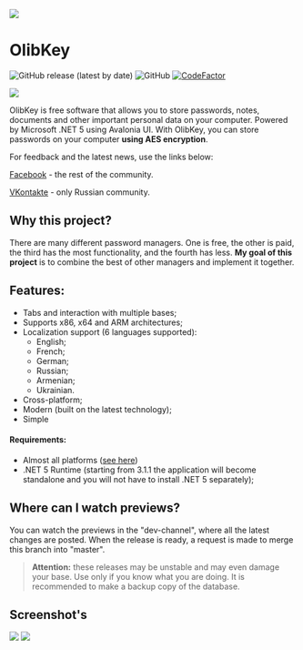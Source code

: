 ![](https://github.com/MagnificentEagle/OlibKey/blob/master/ForRepository/OlibKeyLogo.png)
# OlibKey
![GitHub release (latest by date)](https://img.shields.io/github/v/release/MagnificentEagle/OlibPasswordManager) ![GitHub](https://img.shields.io/github/license/MagnificentEagle/OlibPasswordManager) [![CodeFactor](https://www.codefactor.io/repository/github/magnificenteagle/olibkey/badge)](https://www.codefactor.io/repository/github/magnificenteagle/olibkey)

![](https://github.com/MagnificentEagle/OlibKey/blob/master/ForRepository/ScreenProgram.png)

OlibKey is free software that allows you to store passwords, notes, documents and other important personal data on your computer. Powered by Microsoft .NET 5 using  Avalonia UI. With OlibKey, you can store passwords on your computer **using AES encryption**.

For feedback and the latest news, use the links below:

[Facebook](https://www.facebook.com/olibpasswordmanager/?ref=aymt_homepage_panel&eid=ARAA4Mn8v3ZSafKTICcoEgyj6FJ8K-uk8ZuGpGJKJFaayB8eXGf4IHUWrmIMkLhctf9m2oBQFtj7_vKm) - the rest of the community.

[VKontakte](https://www.facebook.com/olibpasswordmanager/?ref=aymt_homepage_panel&eid=ARAA4Mn8v3ZSafKTICcoEgyj6FJ8K-uk8ZuGpGJKJFaayB8eXGf4IHUWrmIMkLhctf9m2oBQFtj7_vKm) - only Russian community.

## Why this project?
There are many different password managers. One is free, the other is paid, the third has the most functionality, and the fourth has less. **My goal of this project** is to combine the best of other managers and implement it together.

## Features:
* Tabs and interaction with multiple bases;
* Supports x86, x64 and ARM architectures;
* Localization support (6 languages supported):
   * English;
   * French;
   * German;
   * Russian;
   * Armenian;
   * Ukrainian.
* Cross-platform;
* Modern (built on the latest technology);
* Simple

#### Requirements:
* Almost all platforms ([see here](https://github.com/dotnet/core/blob/master/release-notes/5.0/5.0-supported-os.md))
* .NET 5 Runtime (starting from 3.1.1 the application will become standalone and you will not have to install .NET 5 separately);

## Where can I watch previews?
You can watch the previews in the "dev-channel", where all the latest changes are posted. When the release is ready, a request is made to merge this branch into "master".
> **Attention:** these releases may be unstable and may even damage your base. Use only if you know what you are doing. It is recommended to make a backup copy of the database.

## Screenshot's
![](https://github.com/MagnificentEagle/OlibKey/blob/master/ForRepository/screenshot1.png)
![](https://github.com/MagnificentEagle/OlibKey/blob/master/ForRepository/screenshot2.png)
